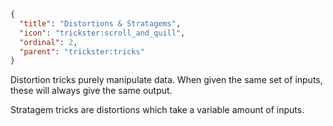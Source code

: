 ```json
{
  "title": "Distortions & Stratagems",
  "icon": "trickster:scroll_and_quill",
  "ordinal": 2,
  "parent": "trickster:tricks"
}
```

Distortion tricks purely manipulate data. 
When given the same set of inputs, these will always give the same output.


Stratagem tricks are distortions which take a variable amount of inputs.
